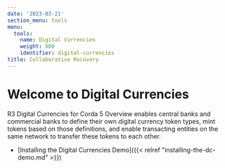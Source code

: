 ```yaml
---
date: '2023-03-21'
section_menu: tools
menu:
  tools:
    name: Digital Currencies
    weight: 600
    identifier: digital-currencies
title: Collaborative Recovery
---
```


# Welcome to Digital Currencies


R3 Digital Currencies for Corda 5 Overview enables central banks and commercial banks to define their own digital currency token types, mint tokens based on those definitions, and enable transacting entities on the same network to transfer these tokens to each other.

* [Installing the Digital Currencies Demo]({{< relref "installing-the-dc-demo.md" >}})

